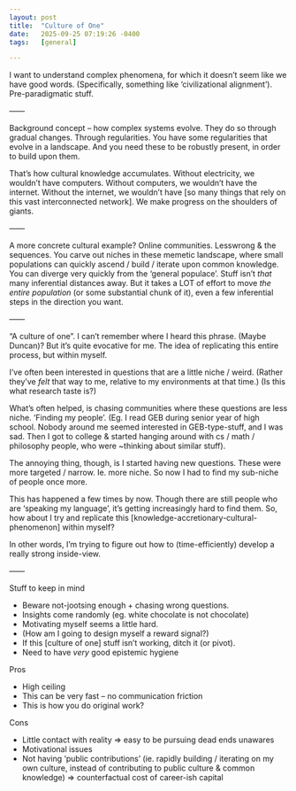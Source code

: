 ```yaml
---
layout: post
title:  "Culture of One"
date:   2025-09-25 07:19:26 -0400
tags:   [general]

---
```



I want to understand complex phenomena, for which it doesn’t seem like we have good words. 
(Specifically, something like ‘civilizational alignment’).
Pre-paradigmatic stuff.

——

Background concept – how complex systems evolve.
They do so through gradual changes. 
Through regularities.
You have some regularities that evolve in a landscape.
And you need these to be robustly present, in order to build upon them.

That’s how cultural knowledge accumulates.
Without electricity, we wouldn’t have computers.
Without computers, we wouldn’t have the internet.
Without the internet, we wouldn’t have [so many things that rely on this vast interconnected network].
We make progress on the shoulders of giants.

——

A more concrete cultural example?
Online communities.
Lesswrong & the sequences.
You carve out niches in these memetic landscape, where small populations can quickly ascend / build / iterate upon common knowledge.
You can diverge very quickly from the ‘general populace’.
Stuff isn’t *that* many inferential distances away.
But it takes a LOT of effort to move *the entire population* (or some substantial chunk of it), even a few inferential steps in the direction you want.

——

“A culture of one”.
I can’t remember where I heard this phrase.
(Maybe Duncan)?
But it’s quite evocative for me.
The idea of replicating this entire process, but within myself.

I’ve often been interested in questions that are a little niche / weird.
(Rather they’ve *felt* that way to me, relative to my environments at that time.)
(Is this what research taste is?)

What’s often helped, is chasing communities where these questions are less niche.
‘Finding my people’.
(Eg. I read GEB during senior year of high school. Nobody around me seemed interested in GEB-type-stuff, and I was sad. Then I got to college & started hanging around with cs / math / philosophy people, who were ~thinking about similar stuff).

The annoying thing, though, is I started having new questions.
These were more targeted / narrow. Ie. more niche.
So now I had to find my sub-niche of people once more.

This has happened a few times by now.
Though there are still people who are ‘speaking my language’, it’s getting increasingly hard to find them.
So, how about I try and replicate this [knowledge-accretionary-cultural-phenomenon] within myself?

In other words, I’m trying to figure out how to (time-efficiently) develop a really strong inside-view.

——

Stuff to keep in mind
- Beware not-jootsing enough + chasing wrong questions.
- Insights come randomly (eg. white chocolate is not chocolate)
- Motivating myself seems a little hard. 
- (How am I going to design myself a reward signal?)
- If this [culture of one] stuff isn’t working, ditch it (or pivot).
- Need to have *very* good epistemic hygiene

Pros
- High ceiling 
- This can be very fast – no communication friction
- This is how you do original work?

Cons
- Little contact with reality => easy to be pursuing dead ends unawares
- Motivational issues
- Not having ‘public contributions’ (ie. rapidly building / iterating on my own culture, instead of contributing to public culture & common knowledge) 
=> counterfactual cost of career-ish capital

